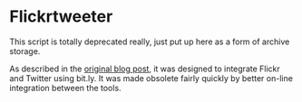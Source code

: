 Flickrtweeter
=============

This script is totally deprecated really, just put up here as a form of archive storage.

As described in the [original blog post](https://sgp.me.uk/2009/03/24/flickrtweeter/), it was designed to integrate Flickr and Twitter using bit.ly. It was made obsolete fairly quickly by better on-line integration between the tools.

